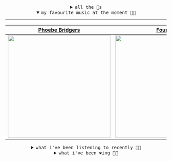 <details>

<summary align="center"><samp>all the 🥚s</samp></summary>
<hr />

<a href="https://github.com/bitttttten"><img src="https://avatars2.githubusercontent.com/u/19930241?s=90&u=2aef7cbf4a59d361894145c97676391ec46fea4d&v=4" width="30" height="30" /><a href="https://github.com/pvinis"><img src="https://avatars0.githubusercontent.com/u/100233?s=90&v=4" width="30" height="30" />

<samp><a href="https://github.com/bitttttten/bitttttten/issues/1">become an 🥚</a></samp>

</details>

<details open>

<summary align="center"><samp>my favourite music at the moment 🎵🎶</samp></summary>
<hr />

<!-- toc -->

| [Phoebe Bridgers](https://open.spotify.com/artist/1r1uxoy19fzMxunt3ONAkG)                                                                                        | [Four Tet](https://open.spotify.com/artist/7Eu1txygG6nJttLHbZdQOh)                                                                                               | [Céu](https://open.spotify.com/artist/2eFVsaX3yHLPeWpiqvmeFn)                                                                                                    | [Rival Consoles](https://open.spotify.com/artist/05lIUgmmsmTX2N9dCKc8rC)                                                                                         |
| ---------------------------------------------------------------------------------------------------------------------------------------------------------------- | ---------------------------------------------------------------------------------------------------------------------------------------------------------------- | ---------------------------------------------------------------------------------------------------------------------------------------------------------------- | ---------------------------------------------------------------------------------------------------------------------------------------------------------------- |
| [<img src="https://i.scdn.co/image/1c90d650ee787a51e18e475584b595c9234eac48" width="320" height="auto">](https://open.spotify.com/artist/1r1uxoy19fzMxunt3ONAkG) | [<img src="https://i.scdn.co/image/f96458025a0640bf1d3c8f764a42ec21d4db1eae" width="320" height="auto">](https://open.spotify.com/artist/7Eu1txygG6nJttLHbZdQOh) | [<img src="https://i.scdn.co/image/a15cbc34c02028e2b6e15efba34e5ed1de1827b4" width="320" height="auto">](https://open.spotify.com/artist/2eFVsaX3yHLPeWpiqvmeFn) | [<img src="https://i.scdn.co/image/51c4fddae4b0819ffd45446e3ecda317cf99c105" width="320" height="auto">](https://open.spotify.com/artist/05lIUgmmsmTX2N9dCKc8rC) |

<!-- tocstop -->

</details>

<details>

<summary align="center"><samp>what i've been listening to recently 🎵🎶</samp></summary>
<hr />

<!-- toc -->

| [You Can Have It All<br />Yo La Tengo](https://open.spotify.com/track/4GrfClvQgCVLsCfqw7YthQ)                                                                   | [Truth Is Light<br />Joe Goddard](https://open.spotify.com/track/2XTfdMl5x2qgGl9ZVjmNhF)                                                                        | [Le Soleil est près de moi<br />Air](https://open.spotify.com/track/3Aa4ijCL9iilxsCLk48JnG)                                                                     | [Angels<br />Dark Sky](https://open.spotify.com/track/4TQmCn0e9L7XTiKY4Hk8X4)                                                                                   |
| --------------------------------------------------------------------------------------------------------------------------------------------------------------- | --------------------------------------------------------------------------------------------------------------------------------------------------------------- | --------------------------------------------------------------------------------------------------------------------------------------------------------------- | --------------------------------------------------------------------------------------------------------------------------------------------------------------- |
| [<img src="https://i.scdn.co/image/46bebf63d806c1fb8a278f843f99293ed6694f83" width="320" height="auto">](https://open.spotify.com/track/4GrfClvQgCVLsCfqw7YthQ) | [<img src="https://i.scdn.co/image/1df89e5c30c9cbd9432628b916bca4fa875f9232" width="320" height="auto">](https://open.spotify.com/track/2XTfdMl5x2qgGl9ZVjmNhF) | [<img src="https://i.scdn.co/image/acbe16a3fbfda0ce2425fdefe821a7a759f656d0" width="320" height="auto">](https://open.spotify.com/track/3Aa4ijCL9iilxsCLk48JnG) | [<img src="https://i.scdn.co/image/058b38a7ca3c28568d368dbbe738c489d290bef3" width="320" height="auto">](https://open.spotify.com/track/4TQmCn0e9L7XTiKY4Hk8X4) |

<!-- tocstop -->

</details>

<details>

<summary align="center"><samp>what i've been ❤️ing 🎵🎶</samp></summary>
<hr />

<!-- toc -->

| [Truth Is Light<br />Joe Goddard](https://open.spotify.com/album/3IbY6WzMWrPx7ZnqMfEkd6)                                                                        | [Hum<br />Adult Jazz](https://open.spotify.com/album/1HZrdVgSZaffGoAJyn6v94)                                                                                    | [Angels<br />Dark Sky](https://open.spotify.com/album/0VN8KeolDU9D7Iv1ivEYvV)                                                                                   | [Each Moment Like the First<br />James Holden, The Animal Spir…](https://open.spotify.com/album/10QkV4igUtGyn58gFBlaus)                                         |
| --------------------------------------------------------------------------------------------------------------------------------------------------------------- | --------------------------------------------------------------------------------------------------------------------------------------------------------------- | --------------------------------------------------------------------------------------------------------------------------------------------------------------- | --------------------------------------------------------------------------------------------------------------------------------------------------------------- |
| [<img src="https://i.scdn.co/image/ab67616d0000b2730fe5424254ffbaba05e92479" width="320" height="auto">](https://open.spotify.com/album/3IbY6WzMWrPx7ZnqMfEkd6) | [<img src="https://i.scdn.co/image/ab67616d0000b2734dc92c5a481a4e3bd97b95eb" width="320" height="auto">](https://open.spotify.com/album/1HZrdVgSZaffGoAJyn6v94) | [<img src="https://i.scdn.co/image/ab67616d0000b273ed5b11c1a9c59eed8d73c144" width="320" height="auto">](https://open.spotify.com/album/0VN8KeolDU9D7Iv1ivEYvV) | [<img src="https://i.scdn.co/image/ab67616d0000b273c8bac23ed8899135d646f0d5" width="320" height="auto">](https://open.spotify.com/album/10QkV4igUtGyn58gFBlaus) |

<!-- tocstop -->

</details>
